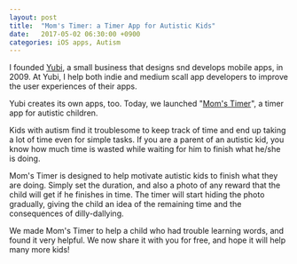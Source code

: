 ```yaml
---
layout: post
title:  "Mom's Timer: a Timer App for Autistic Kids"
date:   2017-05-02 06:30:00 +0900
categories: iOS apps, Autism
---
```


I founded [Yubi](http://yubi.ml), a small business that designs snd develops mobile apps, in 2009. At Yubi, I help both indie and medium scall app developers to improve the user experiences of their apps.

Yubi creates its own apps, too. Today, we launched "[Mom's Timer](https://itunes.apple.com/us/app/moms-timer/id1230221153?ls=1&mt=8)", a timer app for autistic children.

Kids with autism find it troublesome to keep track of time and end up taking a lot of time even for simple tasks. If you are a parent of an autistic kid, you know how much time is wasted while waiting for him to finish what he/she is doing.

Mom's Timer is designed to help motivate autistic kids to finish what they are doing. Simply set the duration, and also a photo of any reward that the child will get if he finishes in time. The timer will start hiding the photo gradually, giving the child an idea of the remaining time and the consequences of dilly-dallying.

We made Mom's Timer to help a child who had trouble learning words, and found it very helpful. We now share it with you for free, and hope it will help many more kids!
